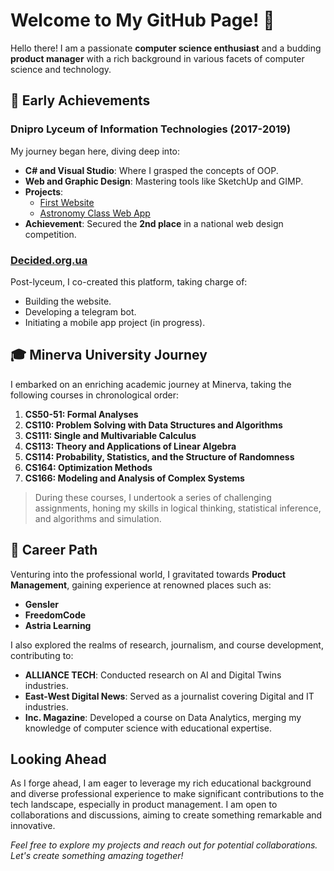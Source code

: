 # Welcome to My GitHub Page! 👋

Hello there! I am a passionate **computer science enthusiast** and a budding **product manager** with a rich background in various facets of computer science and technology.

## 🌟 **Early Achievements**

### **Dnipro Lyceum of Information Technologies (2017-2019)**
My journey began here, diving deep into:
- **C# and Visual Studio**: Where I grasped the concepts of OOP.
- **Web and Graphic Design**: Mastering tools like SketchUp and GIMP.
- **Projects**:
  - [First Website](https://kseniamaslakova.github.io/)
  - [Astronomy Class Web App](https://drive.google.com/drive/folders/1yr_4HooHum3bWH7GK5ok7M68SKLUZXXH)
- **Achievement**: Secured the **2nd place** in a national web design competition.

### **[Decided.org.ua](https://decided.org.ua/)**
Post-lyceum, I co-created this platform, taking charge of:
- Building the website.
- Developing a telegram bot.
- Initiating a mobile app project (in progress).

## 🎓 **Minerva University Journey**

I embarked on an enriching academic journey at Minerva, taking the following courses in chronological order:

1. **CS50-51: Formal Analyses**
2. **CS110: Problem Solving with Data Structures and Algorithms**
3. **CS111: Single and Multivariable Calculus**
4. **CS113: Theory and Applications of Linear Algebra**
5. **CS114: Probability, Statistics, and the Structure of Randomness**
6. **CS164: Optimization Methods**
7. **CS166: Modeling and Analysis of Complex Systems**

> During these courses, I undertook a series of challenging assignments, honing my skills in logical thinking, statistical inference, and algorithms and simulation.

## 🚀 **Career Path**

Venturing into the professional world, I gravitated towards **Product Management**, gaining experience at renowned places such as:

- **Gensler**
- **FreedomCode**
- **Astria Learning**

I also explored the realms of research, journalism, and course development, contributing to:

- **ALLIANCE TECH**: Conducted research on AI and Digital Twins industries.
- **East-West Digital News**: Served as a journalist covering Digital and IT industries.
- **Inc. Magazine**: Developed a course on Data Analytics, merging my knowledge of computer science with educational expertise.

## **Looking Ahead**

As I forge ahead, I am eager to leverage my rich educational background and diverse professional experience to make significant contributions to the tech landscape, especially in product management. I am open to collaborations and discussions, aiming to create something remarkable and innovative.

*Feel free to explore my projects and reach out for potential collaborations. Let's create something amazing together!*
